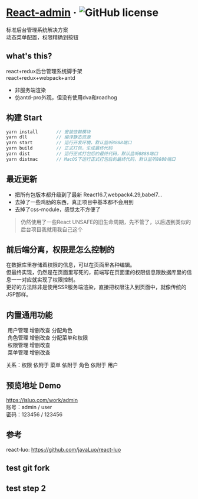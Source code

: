 # [React-admin](https://github.com/javaLuo/react-admin/) &middot; ![GitHub license](https://img.shields.io/badge/license-MIT-blue.svg)

标准后台管理系统解决方案<br/>
动态菜单配置，权限精确到按钮<br/>


## what's this?

react+redux后台管理系统脚手架<br/>
react+redux+webpack+antd
<ul>
 <li>非服务端渲染</li>
 <li>仿antd-pro外观，但没有使用dva和roadhog</li>
</ul>

## 构建 Start

```javascript
yarn install       // 安装依赖模块
yarn dll           // 编译静态资源
yarn start         // 运行开发环境，默认监听8888端口
yarn build         // 正式打包，生成最终代码
yarn dist          // 运行正式打包后的最终代码，默认监听8888端口
yarn distmac       // MacOS下运行正式打包后的最终代码，默认监听8888端口
```

## 最近更新
* 把所有包版本都升级到了最新 React16.7,webpack4.29,babel7...
* 去掉了一些鸡肋的东西，真正项目中基本都不会用到
* 去掉了css-module，感觉太不方便了

> 仍然使用了一些React UNSAFE的旧生命周期，先不管了，以后遇到类似的后台项目我就用我自己这个

## 前后端分离，权限是怎么控制的
在数据库里存储着权限的信息，可以在页面里各种编辑。<br/>
但最终实现，仍然是在页面里写死的，前端写在页面里的权限信息跟数据库里的信息一一对应就实现了权限控制。<br/>
更好的方法除非是使用SSR服务端渲染，直接把权限注入到页面中，就像传统的JSP那样。

## 内置通用功能

  用户管理 增删改查 分配角色<br/>
  角色管理 增删改查 分配菜单和权限<br/>
  权限管理 增删改查<br/>
  菜单管理 增删改查<br/>
  
  关系：权限 依附于 菜单 依附于 角色 依附于 用户


## 预览地址 Demo

https://isluo.com/work/admin <br/>
账号：admin / user<br/>
密码：123456 / 123456

## 参考
react-luo: https://github.com/javaLuo/react-luo <br/>

## test git fork
## test step 2

